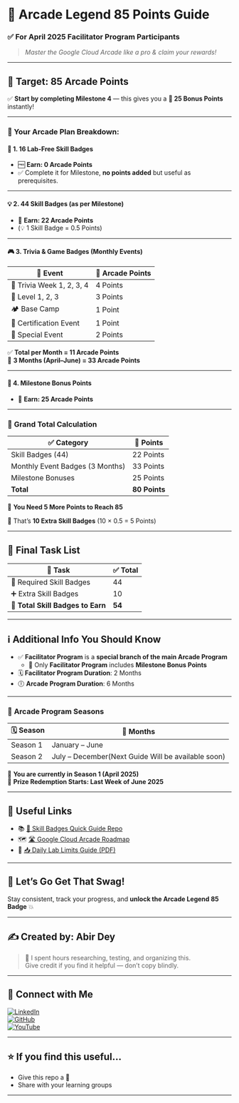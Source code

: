 # 🎯 Arcade Legend 85 Points Guide  
### ✅ For April 2025 Facilitator Program Participants  
> *Master the Google Cloud Arcade like a pro & claim your rewards!*

---

## 🎯 **Target: 85 Arcade Points**

✅ **Start by completing Milestone 4** — this gives you a **🎁 25 Bonus Points** instantly!

---

### 📌 Your Arcade Plan Breakdown:

#### 🧪 1. **16 Lab-Free Skill Badges**  
- 🆓 **Earn: 0 Arcade Points**  
- ✅ Complete it for Milestone, **no points added** but useful as prerequisites.

---

#### 💡 2. **44 Skill Badges (as per Milestone)**  
- 🎯 **Earn: 22 Arcade Points**  
- (💡 1 Skill Badge = 0.5 Points)

---

#### 🎮 3. **Trivia & Game Badges (Monthly Events)**

| 🎉 Event | 🔢 Arcade Points |
|---------|------------------|
| 🧠 Trivia Week 1, 2, 3, 4 | 4 Points |
| 🎯 Level 1, 2, 3          | 3 Points |
| 🏕️ Base Camp              | 1 Point  |
| 🪪 Certification Event     | 1 Point  |
| 🌟 Special Event          | 2 Points |

✅ **Total per Month = 11 Arcade Points**  
📅 **3 Months (April–June) = 33 Arcade Points**

---

#### 🏁 4. **Milestone Bonus Points**  
- 🎉 **Earn: 25 Arcade Points**

---

### 🔢 **Grand Total Calculation**

| ✅ Category | 🎯 Points |
|------------|-----------|
| Skill Badges (44) | 22 Points |
| Monthly Event Badges (3 Months) | 33 Points |
| Milestone Bonuses | 25 Points |
| **Total** | **80 Points** |

📌 **You Need 5 More Points to Reach 85**

🎯 That’s **10 Extra Skill Badges** (10 × 0.5 = 5 Points)

---

## 🔁 **Final Task List**

| 📝 Task | ✅ Total |
|--------|----------|
| 🏅 Required Skill Badges | 44 |
| ➕ Extra Skill Badges | 10 |
| **🎯 Total Skill Badges to Earn** | **54** |

---

## ℹ️ Additional Info You Should Know

- ✅ **Facilitator Program** is a **special branch of the main Arcade Program**
  - 🎯 Only **Facilitator Program** includes **Milestone Bonus Points**
- 🗓️ **Facilitator Program Duration**: 2 Months  
- 🕕 **Arcade Program Duration**: 6 Months

---

### 📆 **Arcade Program Seasons**

| 🗓️ Season | 📍 Months |
|-----------|-----------|
| Season 1 | January – June |
| Season 2 | July – December(Next Guide Will be available soon) |

📌 **You are currently in Season 1 (April 2025)**  
🎁 **Prize Redemption Starts: Last Week of June 2025**

---

## 🔗 Useful Links

- 📚 [🎯 Skill Badges Quick Guide Repo]()
- 🗺️ [🛣️ Google Cloud Arcade Roadmap]()
- 📘 [📥 Daily Lab Limits Guide (PDF)]()

---

## 🙌 Let’s Go Get That Swag!

Stay consistent, track your progress, and **unlock the Arcade Legend 85 Badge** 💥  

---

## ✍️ Created by: **Abir Dey**

> 🙌 I spent hours researching, testing, and organizing this.  
> Give credit if you find it helpful — don’t copy blindly.

---

## 📢 Connect with Me

[![LinkedIn](https://img.shields.io/badge/LinkedIn-Tripti%20Gupta-blue?logo=linkedin)]()  
[![GitHub](https://img.shields.io/badge/GitHub-Arcade-With-Us-white?logo=github)]()  
[![YouTube](https://img.shields.io/badge/YouTube-Arcade%20With%20Us-red?logo=youtube)]()

---

## ⭐ If you find this useful...

- Give this repo a 🌟
- Share with your learning groups

---
